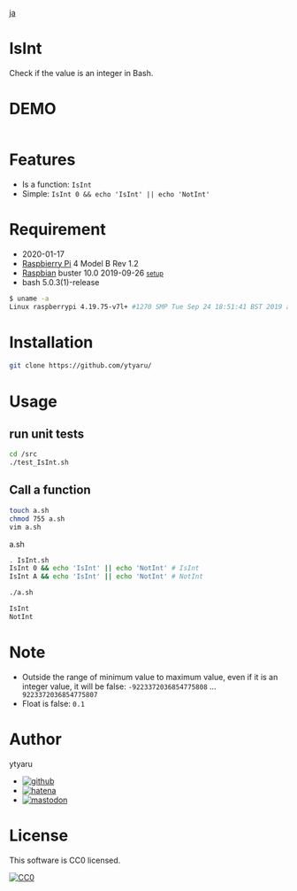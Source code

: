 [ja](./README.ja.md)

# IsInt

Check if the value is an integer in Bash.

# DEMO

![]()

# Features

* Is a function: `IsInt`
* Simple: `IsInt 0 && echo 'IsInt' || echo 'NotInt'`

# Requirement

* <time datetime="2020-01-17T12:23:59+0900">2020-01-17</time>
* [Raspbierry Pi](https://ja.wikipedia.org/wiki/Raspberry_Pi) 4 Model B Rev 1.2
* [Raspbian](https://ja.wikipedia.org/wiki/Raspbian) buster 10.0 2019-09-26 <small>[setup](http://ytyaru.hatenablog.com/entry/2019/12/25/222222)</small>
* bash 5.0.3(1)-release

```sh
$ uname -a
Linux raspberrypi 4.19.75-v7l+ #1270 SMP Tue Sep 24 18:51:41 BST 2019 armv7l GNU/Linux
```

# Installation

```sh
git clone https://github.com/ytyaru/
```

# Usage

## run unit tests

```sh
cd /src
./test_IsInt.sh
```

## Call a function

```sh
touch a.sh
chmod 755 a.sh
vim a.sh
```

a.sh
```sh
. IsInt.sh
IsInt 0 && echo 'IsInt' || echo 'NotInt' # IsInt
IsInt A && echo 'IsInt' || echo 'NotInt' # NotInt
```

```sh
./a.sh
```
```sh
IsInt
NotInt
```

# Note

* Outside the range of minimum value to maximum value, even if it is an integer value, it will be false: `-9223372036854775808` ...` 9223372036854775807`
* Float is false: `0.1`

# Author

ytyaru

* [![github](http://www.google.com/s2/favicons?domain=github.com)](https://github.com/ytyaru "github")
* [![hatena](http://www.google.com/s2/favicons?domain=www.hatena.ne.jp)](http://ytyaru.hatenablog.com/ytyaru "hatena")
* [![mastodon](http://www.google.com/s2/favicons?domain=mstdn.jp)](https://mstdn.jp/web/accounts/233143 "mastdon")

# License

This software is CC0 licensed.

[![CC0](http://i.creativecommons.org/p/zero/1.0/88x31.png "CC0")](http://creativecommons.org/publicdomain/zero/1.0/deed.en)

